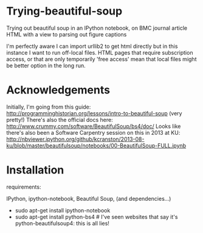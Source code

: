 Trying-beautiful-soup
=====================

Trying out beautiful soup in an IPython notebook, on BMC journal article HTML with a view to parsing out figure captions

I'm perfectly aware I can import urllib2 to get html directly but in this instance I want to run off-local files.
HTML pages that require subscription access, or that are only temporarily 'free access' mean that local files might be better option in the long run.

# Acknowledgements

Initially, I'm going from this guide: http://programminghistorian.org/lessons/intro-to-beautiful-soup (very pretty!)
There's also the official docs here: http://www.crummy.com/software/BeautifulSoup/bs4/doc/
Looks like there's also been a Software Carpentry session on this in 2013 at KU: http://nbviewer.ipython.org/github/kcranston/2013-08-ku/blob/master/beautifulsoup/notebooks/00-BeautifulSoup-FULL.ipynb 

# Installation

requirements:

IPython, ipython-notebook, Beautiful Soup, (and dependencies...)

* sudo apt-get install ipython-notebook
* sudo apt-get install python-bs4  # I've seen websites that say it's python-beautifulsoup4: this is all lies!
